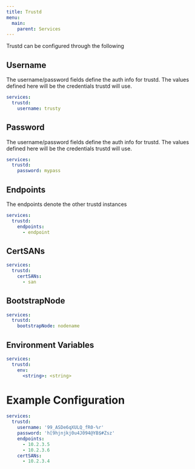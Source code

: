 ```yaml
---
title: Trustd
menu:
  main:
    parent: Services
---
```


Trustd can be configured through the following

## Username

The username/password fields define the auth info for trustd. The values defined here will be the credentials trustd will use.
```yaml
services:
  trustd:
    username: trusty
```

## Password

The username/password fields define the auth info for trustd. The values defined here will be the credentials trustd will use.
```yaml
services:
  trustd:
    password: mypass
```

## Endpoints

The endpoints denote the other trustd instances
```yaml
services:
  trustd:
    endpoints:
      - endpoint
```

## CertSANs
```yaml
services:
  trustd:
    certSANs:
      - san
```

## BootstrapNode
```yaml
services:
  trustd:
    bootstrapNode: nodename
```

## Environment Variables
```yaml
services:
  trustd:
    env:
      <string>: <string>
```

# Example Configuration

```yaml
services:
  trustd:
    username: '99_ASDe6qXULQ_fR0-%r'
    password: 'h[9hjnjkj0u4J094@YB$#Zsz'
    endpoints:
      - 10.2.3.5
      - 10.2.3.6
    certSANs:
      - 10.2.3.4
```
